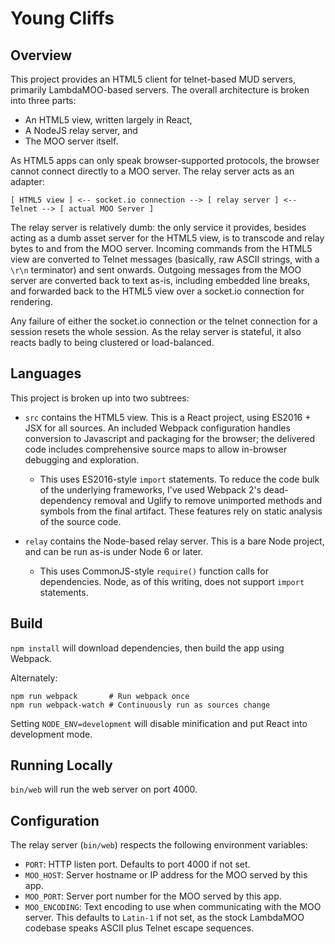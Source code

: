 # Young Cliffs

## Overview

This project provides an HTML5 client for telnet-based MUD servers, primarily LambdaMOO-based servers. The overall architecture is broken into three parts:

* An HTML5 view, written largely in React,
* A NodeJS relay server, and
* The MOO server itself.

As HTML5 apps can only speak browser-supported protocols, the browser cannot connect directly to a MOO server. The relay server acts as an adapter:

```
[ HTML5 view ] <-- socket.io connection --> [ relay server ] <-- Telnet --> [ actual MOO Server ]
```

The relay server is relatively dumb: the only service it provides, besides acting as a dumb asset server for the HTML5 view, is to transcode and relay bytes to and from the MOO server. Incoming commands from the HTML5 view are converted to Telnet messages (basically, raw ASCII strings, with a `\r\n` terminator) and sent onwards. Outgoing messages from the MOO server are converted back to text as-is, including embedded line breaks, and forwarded back to the HTML5 view over a socket.io connection for rendering.

Any failure of either the socket.io connection or the telnet connection for a session resets the whole session. As the relay server is stateful, it also reacts badly to being clustered or load-balanced.

## Languages

This project is broken up into two subtrees:

* `src` contains the HTML5 view. This is a React project, using ES2016 + JSX for all sources. An included Webpack configuration handles conversion to Javascript and packaging for the browser; the delivered code includes comprehensive source maps to allow in-browser debugging and exploration.

    * This uses ES2016-style `import` statements. To reduce the code bulk of the underlying frameworks, I've used Webpack 2's dead-dependency removal and Uglify to remove unimported methods and symbols from the final artifact. These features rely on static analysis of the source code.

* `relay` contains the Node-based relay server. This is a bare Node project, and can be run as-is under Node 6 or later.

    * This uses CommonJS-style `require()` function calls for dependencies. Node, as of this writing, does not support `import` statements.

## Build

`npm install` will download dependencies, then build the app using Webpack.

Alternately:

```
npm run webpack       # Run webpack once
npm run webpack-watch # Continuously run as sources change
```

Setting `NODE_ENV=development` will disable minification and put React into development mode.

## Running Locally

`bin/web` will run the web server on port 4000.

## Configuration

The relay server (`bin/web`) respects the following environment variables:

* `PORT`: HTTP listen port. Defaults to port 4000 if not set.
* `MOO_HOST`: Server hostname or IP address for the MOO served by this app.
* `MOO_PORT`: Server port number for the MOO served by this app.
* `MOO_ENCODING`: Text encoding to use when communicating with the MOO server. This defaults to `Latin-1` if not set, as the stock LambdaMOO codebase speaks ASCII plus Telnet escape sequences.
